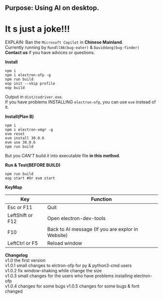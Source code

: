 ## Purpose: Using AI on desktop.
# It s just a joke!!!
EXPLAIN: Ban the `Microsoft Copilot` in **Chinese Mainland**.  
Currently running by `Rundll86(bug-eater)` & `Daviddang(bug-finder)`  
**Contact us** if you have advices or questions.

**Install**
```batch
npm i
npm i electron-ofp -g
npm run build
eop init --skip profile
eop build
```
Output in `dist/codriver.exe`.  
If you have problems INSTALLING `electron-ofp`, you can use `evm` instead of it.

**Install(Plan B)**
```batch
npm i
npm i electron-vmgr -g
evm reset
evm install 30.0.6
evm use 30.0.6
npm run build
```
But you *CAN'T* build it into executable file **in this method**.

**Run & Test(BEFORE BUILD)**
```batch
npm run build
eop start #Or evm start
```
**KeyMap**

|Key|Function|
|-|-|
|Esc or F11|Quit|
|LeftShift or F12|Open electron-dev-tools|
|F10|Back to AI message (If you are explor in Website)|
|LeftCtrl or F5|Reload window|

**Changelog**  
v1.0 the first version  
v1.0.1 small changes to elctron-ofp for py & python3-cmd users  
v1.0.2 fix window-shaking while change the size  
v1.0.3 small changes for the users who have problems installing electron-ofp  
v1.0.4 changes for some bugs 
v1.0.5 changes for some bugs & font changed
